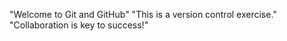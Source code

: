 "Welcome to Git and GitHub" 
"This is a version control exercise." 
"Collaboration is key to success!" 
